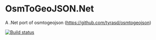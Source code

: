 OsmToGeoJSON.Net
================

A .Net port of osmtogeojson (https://github.com/tyrasd/osmtogeojson)

[![Build status](https://ci.appveyor.com/api/projects/status/ige8nhrqpt0vc3ud/branch/master?svg=true)](https://ci.appveyor.com/project/jhuntoo/osmtogeojson-net/branch/master)
